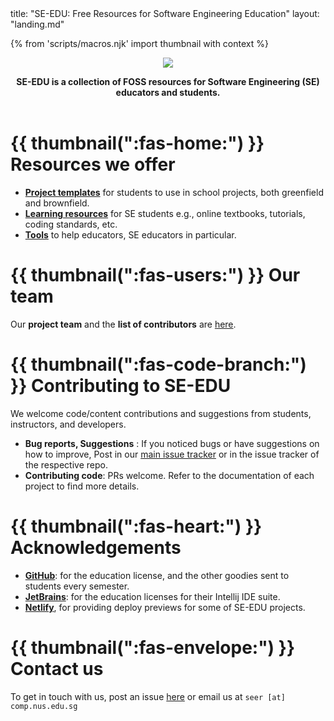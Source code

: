 <frontmatter>
  title: "SE-EDU: Free Resources for Software Engineering Education"
  layout: "landing.md"
</frontmatter>

{% from 'scripts/macros.njk' import thumbnail with context %}

<header>
<div class="jumbotron jumbotron-fluid text-center bg-light">
  <div class="container">

![](docs/images/logo.png)

<div class="lead ml-3">

**SE-EDU is a collection of <tooltip content="Free and Open Source">FOSS</tooltip> resources for Software Engineering (SE) educators and students.**
</div>
  </div>
</div>
</header>


# {{ thumbnail(":fas-home:") }} Resources we offer

* [**Project templates**](docs/templates.html) for students to use in school projects, both greenfield and brownfield.
* [**Learning resources**](docs/resources.html) for SE students e.g., online textbooks, tutorials, coding standards, etc.
* [**Tools**](docs/tools.html) to help educators, SE educators in particular.


# {{ thumbnail(":fas-users:") }} Our team

<div class="ml-4">

Our **project team** and the **list of contributors** are [here](docs/team.html).
</div>

# {{ thumbnail(":fas-code-branch:") }} Contributing to SE-EDU

<div class="ml-4">

We welcome code/content contributions and suggestions from students, instructors, and developers.

* **Bug reports, Suggestions** : If you noticed bugs or have suggestions on how to improve,
Post in our [main issue tracker](https://github.com/se-edu/main/issues) or in the issue tracker of the respective repo.
* **Contributing code**: PRs welcome. Refer to the documentation of each project to find more details.
</div>

# {{ thumbnail(":fas-heart:") }} Acknowledgements

* [**GitHub**](https://www.github.com/): for the education license, and the other goodies sent to students every semester.
* [**JetBrains**](https://www.jetbrains.com/): for the education licenses for their Intellij IDE suite.
* [**Netlify**](https://www.netlify.com), for providing deploy previews for some of SE-EDU projects.

# {{ thumbnail(":fas-envelope:") }} Contact us

<div class="ml-4">

To get in touch with us, post an issue [here](https://github.com/se-edu/main/issues) or email us at `seer [at] comp.nus.edu.sg`
</div>
